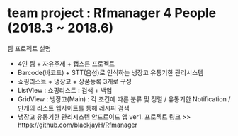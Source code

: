 # team project : Rfmanager 4 People (2018.3 ~ 2018.6) 
팀 프로젝트 설명
- 4인 팀 + 자유주제 + 캡스톤 프로젝트
- Barcode(바코드) + STT(음성)로 인식하는 냉장고 유통기한 관리시스템
- 쇼핑리스트 + 냉장고 + 상품등록 3개로 구성
- ListView : 쇼핑리스트 : 검색 + 백업
- GridView : 냉장고(Main) : 각 조건에 따른 분류 및 정렬 / 유통기한 Notification / 만개의 리스트 웹사이트를 통해 레시피 검색
- 냉장고 유통기한 관리시스템 안드로이드 앱 ver1. 
프로젝트 링크 >> https://github.com/blackjayH/Rfmanager 

